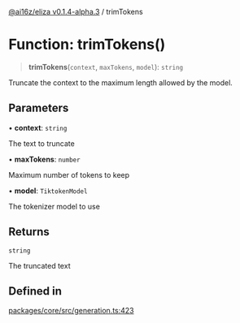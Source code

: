 [@ai16z/eliza v0.1.4-alpha.3](../index.md) / trimTokens

# Function: trimTokens()

> **trimTokens**(`context`, `maxTokens`, `model`): `string`

Truncate the context to the maximum length allowed by the model.

## Parameters

• **context**: `string`

The text to truncate

• **maxTokens**: `number`

Maximum number of tokens to keep

• **model**: `TiktokenModel`

The tokenizer model to use

## Returns

`string`

The truncated text

## Defined in

[packages/core/src/generation.ts:423](https://github.com/amit0365/eliza/blob/main/packages/core/src/generation.ts#L423)
